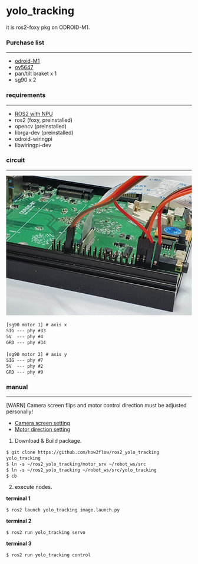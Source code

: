 # yolo_tracking

it is ros2-foxy pkg on ODROID-M1.

### Purchase list
---------------------------------------
- [odroid-M1](https://www.hardkernel.com/shop/odroid-m1-with-4gbyte-ram)
- [ov5647](https://www.hardkernel.com/shop/m1-mipi-csi-camera-kit)
- pan/tilt braket x 1
- sg90 x 2

### requirements
---------------------------------------
- [ROS2 with NPU](https://wiki.odroid.com/getting_started/os_installation_guide#tab__odroid-m1)
- ros2 (foxy, preinstalled)
- opencv (preinstalled)
- librga-dev (preinstalled)
- odroid-wiringpi
- libwiringpi-dev

### circuit
---------------------------------------
![m1&motor](doc/m1.jpg)

```
[sg90 motor 1] # axis x
SIG --- phy #33
5V  --- phy #4
GRD --- phy #34

[sg90 motor 2] # axis y
SIG --- phy #7
5V  --- phy #2
GRD --- phy #9
```

### manual
---------------------------------------
[WARN] Camera screen flips and motor control direction must be adjusted personally!

- [Camera screen setting](doc/camera_screen_setting.rst)
- [Motor direction setting](doc/motor_direction_setting.rst)

1. Download & Build package.
```
$ git clone https://github.com/how2flow/ros2_yolo_tracking yolo_tracking
$ ln -s ~/ros2_yolo_tracking/motor_srv ~/robot_ws/src
$ ln -s ~/ros2_yolo_tracking ~/robot_ws/src/yolo_tracking
$ cb
```

2. execute nodes.

**terminal 1**
```
$ ros2 launch yolo_tracking image.launch.py
```

**terminal 2**
```
$ ros2 run yolo_tracking servo
```

**terminal 3**
```
$ ros2 run yolo_tracking control
```

